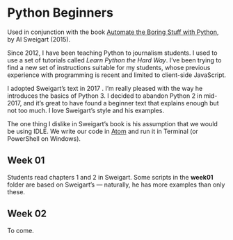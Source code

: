 # Python Beginners

Used in conjunction with the book [Automate the Boring Stuff with Python](http://automatetheboringstuff.com/), by Al Sweigart (2015).

Since 2012, I have been teaching Python to journalism students. I used to use a set of tutorials called *Learn Python the Hard Way*. I’ve been trying to find a new set of instructions suitable for my students, whose previous experience with programming is recent and limited to client-side JavaScript.

I adopted Sweigart’s text in 2017 . I’m really pleased with the way he introduces the basics of Python 3. I decided to abandon Python 2 in mid-2017, and it’s great to have found a beginner text that explains enough but not too much. I love Sweigart’s style and his examples.

The one thing I dislike in Sweigart’s book is his assumption that we would be using IDLE. We write our code in [Atom](https://atom.io/) and run it in Terminal (or PowerShell on Windows).

## Week 01

Students read chapters 1 and 2 in Sweigart. Some scripts in the **week01** folder are based on Sweigart’s &mdash; naturally, he has more examples than only these.

## Week 02

To come.

